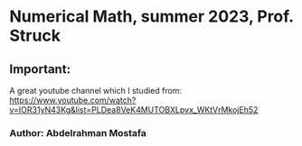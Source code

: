 # Numerical Math, summer 2023, Prof. Struck

## Important: 
A great youtube channel which I studied from: https://www.youtube.com/watch?v=IOR31yN43Kg&list=PLDea8VeK4MUTOBXLpvx_WKtVrMkojEh52

### Author: Abdelrahman Mostafa